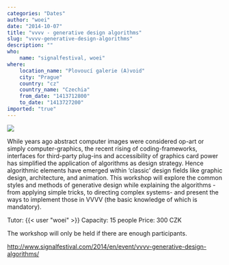```yaml
---
categories: "Dates"
author: "woei"
date: "2014-10-07"
title: "vvvv - generative design algorithms"
slug: "vvvv-generative-design-algorithms"
description: ""
who: 
    name: "signalfestival, woei"
where: 
    location_name: "Plovoucí galerie (A)void"
    city: "Prague"
    country: "cz"
    country_name: "Czechia"
    from_date: "1413712800"
    to_date: "1413727200"
imported: "true"
---
```



![](Renderer-Direct_r.png) 

While years ago abstract computer images were considered op-art or simply computer-graphics, the recent rising of coding-frameworks, interfaces for third-party plug-ins and accessibility of graphics card power has simplified the application of algorithms as design strategy. Hence algorithmic elements have emerged within ‘classic’ design fields like graphic design, architecture, and animation. This workshop will explore the common styles and methods of generative design while explaining the algorithms -from applying simple tricks, to directing complex systems- and present the ways to implement those in VVVV (the basic knowledge of which is mandatory).

Tutor: {{< user "woei" >}}
Capacity: 15 people
Price: 300 CZK

The workshop will only be held if there are enough participants.

<http://www.signalfestival.com/2014/en/event/vvvv-generative-design-algorithms/>
